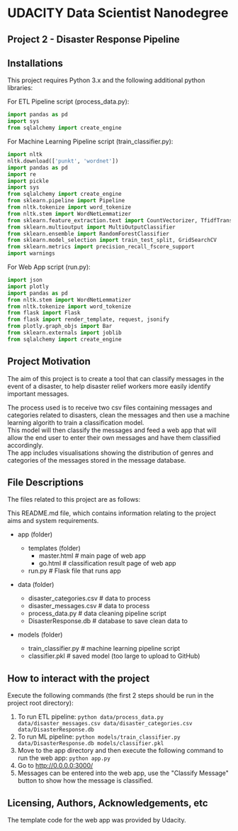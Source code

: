 # UDACITY Data Scientist Nanodegree

## Project 2 - Disaster Response Pipeline


## Installations

This project requires Python 3.x and the following additional python libraries:

For ETL Pipeline script (process_data.py):
```python
import pandas as pd
import sys
from sqlalchemy import create_engine
```

For Machine Learning Pipeline script (train_classifier.py):
```python
import nltk
nltk.download(['punkt', 'wordnet'])
import pandas as pd
import re
import pickle
import sys
from sqlalchemy import create_engine
from sklearn.pipeline import Pipeline
from nltk.tokenize import word_tokenize
from nltk.stem import WordNetLemmatizer
from sklearn.feature_extraction.text import CountVectorizer, TfidfTransformer
from sklearn.multioutput import MultiOutputClassifier
from sklearn.ensemble import RandomForestClassifier
from sklearn.model_selection import train_test_split, GridSearchCV
from sklearn.metrics import precision_recall_fscore_support
import warnings
```

For Web App script (run.py):
```python
import json
import plotly
import pandas as pd
from nltk.stem import WordNetLemmatizer
from nltk.tokenize import word_tokenize
from flask import Flask
from flask import render_template, request, jsonify
from plotly.graph_objs import Bar
from sklearn.externals import joblib
from sqlalchemy import create_engine
```


## Project Motivation

The aim of this project is to create a tool that can classify messages in the event of a disaster, to help disaster relief workers more easily identify important messages.

The process used is to receive two csv files containing messages and categories related to disasters, clean the messages and then use a machine learning algorith to train a classification model.  
This model will then classify the messages and feed a web app that will allow the end user to enter their own messages and have them classified accordingly.  
The app includes visualisations showing the distribution of genres and categories of the messages stored in the message database.


## File Descriptions

The files related to this project are as follows:

This README.md file, which contains information relating to the project aims and system requirements.

- app (folder)
	- templates (folder)
		- master.html  			# main page of web app
		- go.html  				# classification result page of web app
	- run.py  					# Flask file that runs app

- data (folder)
	- disaster_categories.csv	# data to process 
	- disaster_messages.csv		# data to process
	- process_data.py			# data cleaning pipeline script
	- DisasterResponse.db   	# database to save clean data to

- models (folder)
	- train_classifier.py		# machine learning pipeline script
	- classifier.pkl  			# saved model (too large to upload to GitHub)


## How to interact with the project

Execute the following commands (the first 2 steps should be run in the project root directory):

1. To run ETL pipeline: ```python data/process_data.py data/disaster_messages.csv data/disaster_categories.csv data/DisasterResponse.db```
2. To run ML pipeline: ```python models/train_classifier.py data/DisasterResponse.db models/classifier.pkl```
3. Move to the app directory and then execute the following command to run the web app: ```python app.py```
4. Go to http://0.0.0.0:3000/
5. Messages can be entered into the web app, use the "Classify Message" button to show how the message is classified.


## Licensing, Authors, Acknowledgements, etc

The template code for the web app was provided by Udacity.
